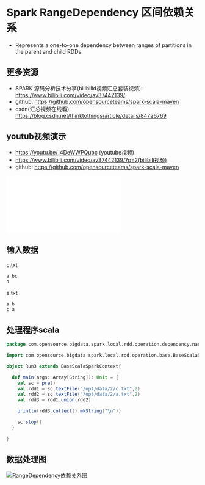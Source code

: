 # Spark RangeDependency 区间依赖关系

-  Represents a one-to-one dependency between ranges of partitions in the parent and child RDDs.

## 更多资源
- SPARK 源码分析技术分享(bilibilid视频汇总套装视频): https://www.bilibili.com/video/av37442139/
- github: https://github.com/opensourceteams/spark-scala-maven
- csdn(汇总视频在线看): https://blog.csdn.net/thinktothings/article/details/84726769


## youtub视频演示
  - https://youtu.be/_4DeWWPQubc (youtube视频)
  - https://www.bilibili.com/video/av37442139/?p=2(bilibili视频)
  - github: https://github.com/opensourceteams/spark-scala-maven

<iframe src="//player.bilibili.com/player.html?aid=37442139&cid=65822246&page=2" scrolling="no" border="0" frameborder="no" framespacing="0" allowfullscreen="true"> </iframe>
  
## 输入数据
c.txt
```shell
a bc
a  
```
a.txt
```shell
a b
c a

```
## 处理程序scala
```scala
package com.opensource.bigdata.spark.local.rdd.operation.dependency.narrow.n_02_RangeDependency

import com.opensource.bigdata.spark.local.rdd.operation.base.BaseScalaSparkContext

object Run3 extends BaseScalaSparkContext{

  def main(args: Array[String]): Unit = {
    val sc = pre()
    val rdd1 = sc.textFile("/opt/data/2/c.txt",2)
    val rdd2 = sc.textFile("/opt/data/2/a.txt",2)
    val rdd3 = rdd1.union(rdd2)

    println(rdd3.collect().mkString("\n"))

    sc.stop()
  }

}

```

## 数据处理图
[![RangeDependency依赖关系图](https://github.com/opensourceteams/spark-scala-maven/blob/master/md/images/rdd.denpendency/RangeDependency-%E5%8C%BA%E9%97%B4%E4%BE%9D%E8%B5%96.png "RangeDependency依赖关系图")](https://github.com/opensourceteams/spark-scala-maven/blob/master/md/images/rdd.denpendency/RangeDependency-%E5%8C%BA%E9%97%B4%E4%BE%9D%E8%B5%96.png "RangeDependency依赖关系图")


